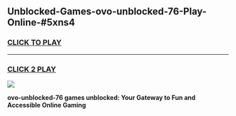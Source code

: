 
## Unblocked-Games-ovo-unblocked-76-Play-Online-#5xns4
<h3>
<a href="https://premium.freeplayer.one?title=ovo-unblocked-76&ref=27F">CLICK TO PLAY</a></h3>
<hr>

<h3>
<a href="https://premium.freeplayer.one?title=ovo-unblocked-76&ref=27F">CLICK 2 PLAY</a>
  
</h3>

<a href="https://premium.freeplayer.one?title=ovo-unblocked-76&ref=27F"><img src="https://clearcache.store/games.png"></a>


**ovo-unblocked-76 games unblocked: Your Gateway to Fun and Accessible Online Gaming**
